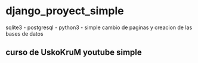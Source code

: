 # django_proyect_simple
sqlite3 - postgresql - python3 - simple cambio de paginas y creacion de las bases de datos
## curso de UskoKruM youtube simple
